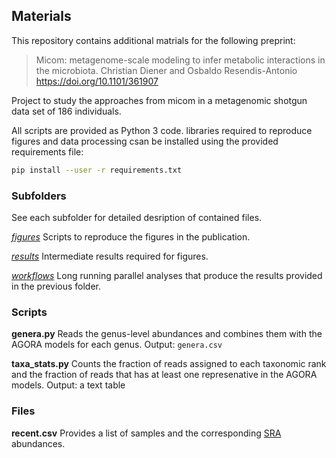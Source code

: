 ## Materials

This repository contains additional matrials for the following preprint:

> Micom: metagenome-scale modeling to infer metabolic interactions in the microbiota.
> Christian Diener and Osbaldo Resendis-Antonio
> https://doi.org/10.1101/361907

Project to study the approaches from micom in a metagenomic shotgun data set
of 186 individuals.

All scripts are provided as Python 3 code. libraries required to reproduce
figures and data processing csan be installed using the provided requirements
file:

```bash
pip install --user -r requirements.txt
```

### Subfolders

See each subfolder for detailed desription of contained files.

[*figures*](/figures)
Scripts to reproduce the figures in the publication.

[*results*](/results)
Intermediate results required for figures.

[*workflows*](/workflows)
Long running parallel analyses that produce the results provided in the
previous folder.

### Scripts

**genera.py**
Reads the genus-level abundances and combines them with the AGORA models
for each genus.
Output: `genera.csv`

**taxa_stats.py**
Counts the fraction of reads assigned to each taxonomic rank and the fraction
of reads that has at least one represenative in the AGORA models.
Output: a text table

### Files

**recent.csv**
Provides a list of samples and the corresponding [SRA](https://www.ncbi.nlm.nih.gov/sra) abundances.




